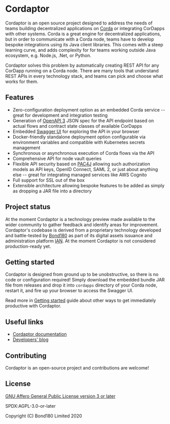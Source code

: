 # Cordaptor

Cordaptor is an open source project designed to address the needs of teams building decentralized applications
on [Corda](https://github.com/corda/corda) or integrating CorDapps with other systems. Corda is a great engine
for decentralized applications, but in order to communicate with a Corda node, teams have to develop bespoke
integrations using its Java client libraries. This comes with a steep learning curve, and adds complexity for
for teams working outside Java ecosystem, e.g. Node.js, .Net, or Python.

Cordaptor solves this problem by automatically creating REST API for any CorDapp running on a Corda node. There are
many tools that understand REST APIs in every technology stack, and teams can pick and choose what works for them.

## Features

* Zero-configuration deployment option as an embedded Corda service -- great for development and integration testing
* Generation of [OpenAPI 3](https://github.com/OAI/OpenAPI-Specification) JSON spec for the API endpoint based 
  on actual flows and contract state classes of available CorDapps
* Embedded [Swagger UI](https://swagger.io/tools/swagger-ui/) for exploring the API in your browser
* Docker-friendly standalone deployment option configurable via environment variables and compatible with
  Kubernetes secrets management
* Synchronous or asynchronous execution of Corda flows via the API
* Comprehensive API for node vault queries
* Flexible API security based on [PAC4J](https://www.pac4j.org/) allowing such authorization models as API keys,
  OpenID Connect, SAML 2, or just about anything else -- great for integrating managed services like AWS Cognito
* Full support for SSL out of the box
* Extensible architecture allowing bespoke features to be added as simply as dropping a JAR file into a directory

## Project status

At the moment Cordaptor is a technology preview made available to the wider community to gather feedback and identify
areas for improvement. Cordaptor's codebase is derived from a proprietary technology developed and battle-tested by
[Bond180](http://www.bond180.com) as part of its digital assets issuance and administration platform
[IAN](http://www.bond180.com). At the moment Cordaptor is not considered production-ready yet.

## Getting started

Cordaptor is designed from ground up to be unobstructive, so there is no code or configuration required!
Simply download the embedded bundle JAR file from releases and drop it into `cordapps` 
directory of your Corda node, restart it, and fire up your browser to access the Swagger UI.

Read more in [Getting started]() guide about other ways to get immediately productive with Cordaptor.

## Useful links

* [Cordaptor documentation]()
* [Developers' blog]()

## Contributing

Cordaptor is an open-source project and contributions are welcome!

## License

[GNU Affero General Public License version 3 or later](./LICENSE)

SPDX:AGPL-3.0-or-later

Copyright (C) Bond180 Limited 2020
